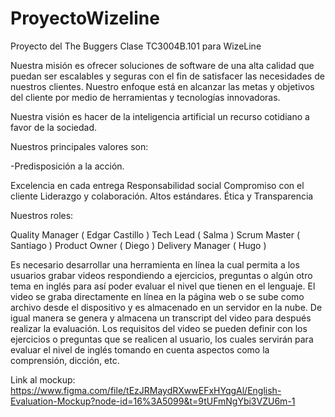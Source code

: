 # ProyectoWizeline
Proyecto del The Buggers Clase TC3004B.101 para WizeLine

Nuestra misión es ofrecer soluciones de software de una alta calidad que puedan ser escalables
y seguras con el fin de satisfacer las necesidades de nuestros clientes. Nuestro enfoque está
en alcanzar las metas y objetivos del cliente por medio de herramientas y tecnologías innovadoras.

Nuestra visión es hacer de la inteligencia artificial un recurso cotidiano a favor de la sociedad.

Nuestros principales valores son:

-Predisposición a la acción.

Excelencia en cada entrega
Responsabilidad social
Compromiso con el cliente
Liderazgo y colaboración.
Altos estándares.
Ética y Transparencia

Nuestros roles:

Quality Manager ( Edgar Castillo )
Tech Lead ( Salma )
Scrum Master ( Santiago )
Product Owner ( Diego )
Delivery Manager ( Hugo )

Es necesario desarrollar una herramienta en línea la cual permita a los usuarios grabar
videos respondiendo a ejercicios, preguntas o algún otro tema en inglés para así poder
evaluar el nivel que tienen en el lenguaje.
El video se graba directamente en línea en la página web o se sube como archivo desde
el dispositivo y es almacenado en un servidor en la nube. De igual manera se genera y
almacena un transcript del video para después realizar la evaluación.
Los requisitos del video se pueden definir con los ejercicios o preguntas que se realicen
al usuario, los cuales servirán para evaluar el nivel de inglés tomando en cuenta aspectos
como la comprensión, dicción, etc.

Link al mockup:   https://www.figma.com/file/tEzJRMaydRXwwEFxHYqgAl/English-Evaluation-Mockup?node-id=16%3A5099&t=9tUFmNgYbi3VZU6m-1
